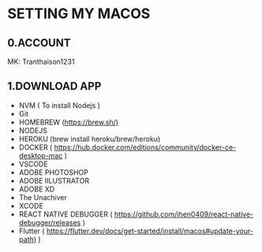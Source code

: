 # SETTING MY MACOS

## 0.ACCOUNT

MK: Tranthaison1231

## 1.DOWNLOAD APP

- NVM ( To install Nodejs )
- Git
- HOMEBREW (<https://brew.sh/)>
- NODEJS
- HEROKU (brew install heroku/brew/heroku)
- DOCKER ( <https://hub.docker.com/editions/community/docker-ce-desktop-mac> )
- VSCODE
- ADOBE PHOTOSHOP
- ADOBE IILUSTRATOR
- ADOBE XD
- The Unachiver
- XCODE
- REACT NATIVE DEBUGGER ( <https://github.com/jhen0409/react-native-debugger/releases> )
- Flutter ( <https://flutter.dev/docs/get-started/install/macos#update-your-path)> )
